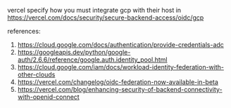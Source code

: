 vercel specify how you must integrate gcp with their host in https://vercel.com/docs/security/secure-backend-access/oidc/gcp

references: 
1. https://cloud.google.com/docs/authentication/provide-credentials-adc
2. https://googleapis.dev/python/google-auth/2.6.6/reference/google.auth.identity_pool.html
3. https://cloud.google.com/iam/docs/workload-identity-federation-with-other-clouds
4. https://vercel.com/changelog/oidc-federation-now-available-in-beta
5. https://vercel.com/blog/enhancing-security-of-backend-connectivity-with-openid-connect